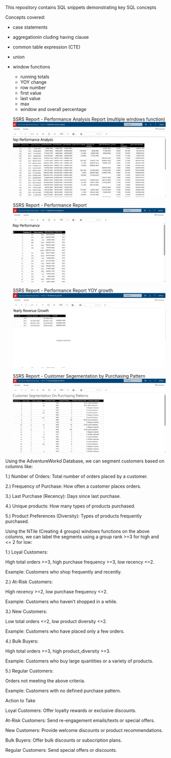 This repository contains SQL snippets demonstrating key SQL concepts

Concepts covered:

- case statements
- aggregationin cluding having clause
- common table expression (CTE)
- union
- window functions

  - running totals
  - YOY change
  - row number
  - first value
  - last value
  - max
  - window and overall percentage

  SSRS Report - Performance Analysis Report (multiple windows function)
  ![Alt text](T-SQL/SSRS_Performance_analysis.png)

  SSRS Report - Performance Report
  ![Alt text](T-SQL/SSRS_Performance_Report.png)

  SSRS Report - Performance Report YOY growth
  ![Alt text](T-SQL/SSRS_Performance_YOY_growth.png)

  SSRS Report - Customer Segementation by Purchasing Pattern
  ![Alt text](T-SQL/Customer_Segement.png)

Using the AdventureWorkd Database, we can segment customers based on columns like:

1.) Number of Orders: Total number of orders placed by a customer.

2.) Frequency of Purchase: How often a customer places orders.

3.) Last Purchase (Recency): Days since last purchase.

4.) Unique products: How many types of products purchased.

5.) Product Preferences (Diversity): Types of products frequently purchased.

Using the NTile (Creating 4 groups) windows functions on the above columns,
we can label the segments using a group rank >=3 for high and <= 2 for low:

1.) Loyal Customers:

High total orders >=3, high purchase frequency >=3, low recency <=2.

Example: Customers who shop frequently and recently.

2.) At-Risk Customers:

High recency >=2, low purchase frequency <=2.

Example: Customers who haven’t shopped in a while.

3.) New Customers:

Low total orders <=2, low product diversity <=2.

Example: Customers who have placed only a few orders.

4.) Bulk Buyers:

High total orders >=3, high product_diversity >=3.

Example: Customers who buy large quantities or a variety of products.

5.) Regular Customers:

Orders not meeting the above criteria.

Example: Customers with no defined purchase pattern.

Action to Take

Loyal Customers: Offer loyalty rewards or exclusive discounts.

At-Risk Customers: Send re-engagement emails/texts or special offers.

New Customers: Provide welcome discounts or product recommendations.

Bulk Buyers: Offer bulk discounts or subscription plans.

Regular Customers: Send special offers or discounts.
